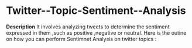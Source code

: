 # Twitter--Topic-Sentiment--Analysis
**Description**
It involves analyzing tweets to determine the sentiment expressed in them ,such as positive ,negative or neutral.
Here is the outine on how you can perform Sentimnet Analysis on twitter topics :
